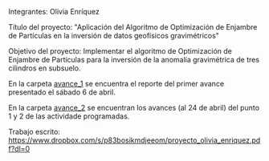 Integrantes:
Olivia Enríquez

Título del proyecto: 
"Aplicación del Algoritmo de Optimización de Enjambre de Partículas en la inversión de datos geofísicos gravimétricos"

Objetivo del proyecto: Implementar el algoritmo de Optimización de Enjambre de Partículas para la inversión de la anomalía
gravimétrica de tres cilindros en subsuelo.

En la carpeta [avance_1](avance_1) se encuentra el reporte del primer avance presentado el sábado 6 de abril.

En la carpeta [avance_2](avance_2) se encuentran los avances (al 24 de abril) del punto 1 y 2 de las actividade programadas. 

Trabajo escrito: https://www.dropbox.com/s/p83bosikmdjeeom/proyecto_olivia_enriquez.pdf?dl=0
